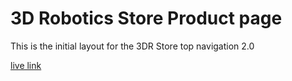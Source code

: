 # 3D Robotics Store Product page
This is the initial layout for the 3DR Store top navigation 2.0

[live link](http://kaitlynhova.github.io/3dr_store_newnav/)
